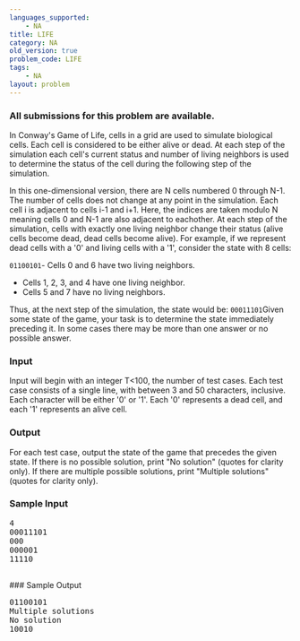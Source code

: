 ```yaml
---
languages_supported:
    - NA
title: LIFE
category: NA
old_version: true
problem_code: LIFE
tags:
    - NA
layout: problem
---
```

###  All submissions for this problem are available. 

In Conway's Game of Life, cells in a grid are used to simulate biological cells. Each cell is considered to be either alive or dead. At each step of the simulation each cell's current status and number of living neighbors is used to determine the status of the cell during the following step of the simulation.

In this one-dimensional version, there are N cells numbered 0 through N-1. The number of cells does not change at any point in the simulation. Each cell i is adjacent to cells i-1 and i+1. Here, the indices are taken modulo N meaning cells 0 and N-1 are also adjacent to eachother. At each step of the simulation, cells with exactly one living neighbor change their status (alive cells become dead, dead cells become alive). For example, if we represent dead cells with a '0' and living cells with a '1', consider the state with 8 cells:

`01100101`- Cells 0 and 6 have two living neighbors.
- Cells 1, 2, 3, and 4 have one living neighbor.
- Cells 5 and 7 have no living neighbors.

Thus, at the next step of the simulation, the state would be:
`00011101`Given some state of the game, your task is to determine the state immediately preceding it. In some cases there may be more than one answer or no possible answer.

### Input

Input will begin with an integer T<100, the number of test cases. Each test case consists of a single line, with between 3 and 50 characters, inclusive. Each character will be either '0' or '1'. Each '0' represents a dead cell, and each '1' represents an alive cell.

### Output

For each test case, output the state of the game that precedes the given state. If there is no possible solution, print "No solution" (quotes for clarity only). If there are multiple possible solutions, print "Multiple solutions" (quotes for clarity only).

### Sample Input

<pre>4
00011101
000
000001
11110

</pre>### Sample Output
<pre>01100101
Multiple solutions
No solution
10010

</pre>